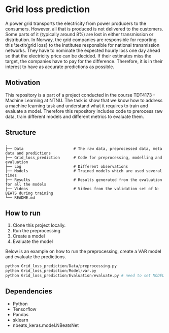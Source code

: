 # Grid loss prediction
A power grid transports the electricity from power producers to the consumers. However, all that is produced is not delivered to the customers. Some parts of it (typically around $8\%$) are lost in either transmission or distribution. In Norway, the grid companies are responsible for reporting this \textit{grid loss} to the institutes responsible for national transmission networks. They have to nominate the expected hourly loss one day ahead so that the electricity price can be decided. If their estimates miss the target, the companies have to pay for the difference. Therefore, it is in their interest to have as accurate predictions as possible.

## Motivation
This repository is a part of a project conducted in the course TDT4173 - Machine Learning at NTNU. The task is  show that we know how to address a machine learning task and understand what it requires to train and evaluate a model. Therefore this repository includes code to prerocess raw data, train different models and different metrics to evaluate them.

## Structure

    .
    ├── Data                      # The raw data, preprocessed data, meta data and predictions
    ├── Grid_loss_prediction      # Code for preprocessing, modelling and evaluation
    ├── Log                       # Different observations
    ├── Models                    # Trained models which are used several times
    ├── Results                   # Results generated from the evaluation for all the models
    ├── Videos                    # Videos from the validation set of N-BEATS during training
    └── README.md


## How to run
1. Clone this project locally.
2. Run the preprocessing
3. Create a model
4. Evaluate the model

Below is an example on how to run the preprocessing, create a VAR model and evaluate the predictions.
```python
python Grid_loss_prediction/Data/preprocessing.py
python Grid_loss_prediction/Model/var.py
python Grid_loss_prediction/Evaluation/evaluate.py # need to set MODEL = V in the main method
```

## Dependencies

+ Python
+ Tensorflow
+ Pandas
+ sklearn
+ nbeats_keras.model.NBeatsNet
